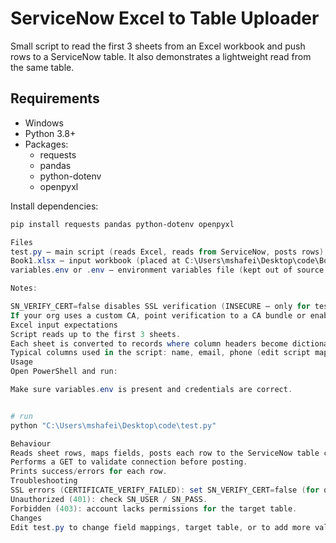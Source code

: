 # ServiceNow Excel to Table Uploader

Small script to read the first 3 sheets from an Excel workbook and push rows to a ServiceNow table. It also demonstrates a lightweight read from the same table.

## Requirements
- Windows
- Python 3.8+
- Packages:
  - requests
  - pandas
  - python-dotenv
  - openpyxl

Install dependencies:
```powershell
pip install requests pandas python-dotenv openpyxl

Files
test.py — main script (reads Excel, reads from ServiceNow, posts rows)
Book1.xlsx — input workbook (placed at C:\Users\mshafei\Desktop\code\Book1.xlsx)
variables.env or .env — environment variables file (kept out of source control)

Notes:

SN_VERIFY_CERT=false disables SSL verification (INSECURE — only for testing).
If your org uses a custom CA, point verification to a CA bundle or enable verification and provide the CA file as needed.
Excel input expectations
Script reads up to the first 3 sheets.
Each sheet is converted to records where column headers become dictionary keys.
Typical columns used in the script: name, email, phone (edit script mapping as required).
Usage
Open PowerShell and run:

Make sure variables.env is present and credentials are correct.


# run
python "C:\Users\mshafei\Desktop\code\test.py"

Behaviour
Reads sheet rows, maps fields, posts each row to the ServiceNow table configured by SN_TABLE.
Performs a GET to validate connection before posting.
Prints success/errors for each row.
Troubleshooting
SSL errors (CERTIFICATE_VERIFY_FAILED): set SN_VERIFY_CERT=false (for quick testing) or install certifi and configure verification properly. Prefer pointing to your org CA bundle.
Unauthorized (401): check SN_USER / SN_PASS.
Forbidden (403): account lacks permissions for the target table.
Changes
Edit test.py to change field mappings, target table, or to add more validation before posting.